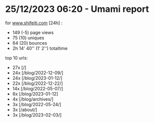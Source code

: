 # 25/12/2023 06:20 - Umami report
for www.shifeiti.com [24h] :

 - 149 (-5) page views
 - 75 (10) uniques
 - 64 (20) bounces
 - 2h 14' 40'' (1' 2'') totaltime


top 10 urls:
 - 27x [/]
 - 24x [/blog/2022-12-09/]
 - 24x [/blog/2023-01-12/]
 - 22x [/blog/2022-12-22/]
 - 14x [/blog/2022-05-07/]
 - 6x [/blog/2023-01-12]
 - 4x [/blog/archives/]
 - 3x [/blog/2022-05-24/]
 - 3x [/about/]
 - 3x [/blog/2023-02-03/]


